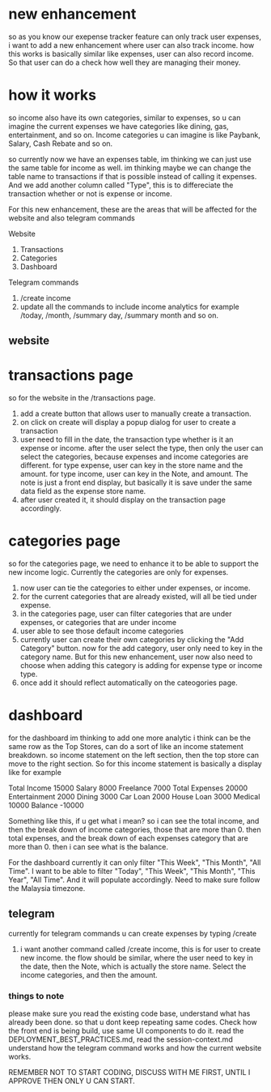 # new enhancement
so as you know our exepense tracker feature can only track user expenses, i want to add a new enhancement where user can also track income. how this works is basically similar like expenses, user can also record income. So that user can do a check how well they are managing their money. 

# how it works
so income also have its own categories, similar to expenses, so u can imagine the current expenses we have categories like dining, gas, entertainment, and so on. Income categories u can imagine is like Paybank, Salary, Cash Rebate and so on. 

so currently now we have an expenses table, im thinking we can just use the same table for income as well. im thinking maybe we can change the table name to transactions if that is possible instead of calling it expenses. And we add another column called "Type", this is to differeciate the transaction whether or not is expense or income. 

For this new enhancement, these are the areas that will be affected for the website and also telegram commands

Website
1. Transactions
2. Categories
3. Dashboard

Telegram commands
1. /create income
2. update all the commands to include income analytics for example /today, /month, /summary day, /summary month and so on.

## website

# transactions page
so for the website in the /transactions page.
1. add a create button that allows user to manually create a transaction. 
2. on click on create will display a popup dialog for user to create a transaction
3. user need to fill in the date, the transaction type whether is it an expense or income. after the user select the type, then only the user can select the categories, because expenses and income categories are different. for type expense, user can key in the store name and the amount. for type income, user can key in the Note, and amount. The note is just a front end display, but basically it is save under the same data field as the expense store name.
4. after user created it, it should display on the transaction page accordingly. 

# categories page
so for the categories page, we need to enhance it to be able to support the new income logic. Currently the categories are only for expenses. 
1. now user can tie the categories to either under expenses, or income. 
2. for the current categories that are already existed, will all be tied under expense.
3. in the categories page, user can filter categories that are under expenses, or categories that are under income
4. user able to see those default income categories
5. currently user can create their own categories by clicking the "Add Category" button. now for the add category, user only need to key in the category name. But for this new enhancement, user now also need to choose when adding this category is adding for expense type or income type. 
6. once add it should reflect automatically on the cateogories page.

# dashboard
for the dashboard im thinking to add one more analytic i think can be the same row as the Top Stores, can do a sort of like an income statement breakdown. so income statement on the left section, then the top store can move to the right section. So for this income statement is basically a display like for example 

Total Income       15000
    Salary          8000
    Freelance       7000
Total Expenses     20000
    Entertainment   2000
    Dining          3000
    Car Loan        2000
    House Loan      3000
    Medical        10000
Balance           -10000

Something like this, if u get what i mean? so i can see the total income, and then the break down of income categories, those that are more than 0. then total expenses, and the break down of each expenses category that are more than 0. then i can see what is the balance. 

For the dashboard currently it can only filter "This Week", "This Month", "All Time". I want to be able to filter "Today", "This Week", "This Month", "This Year", "All Time". And it will populate accordingly. Need to make sure follow the Malaysia timezone. 

## telegram
currently for telegram commands u can create expenses by typing /create 
1. i want another command called /create income, this is for user to create new income. the flow should be similar, where the user need to key in the date, then the Note, which is actually the store name. Select the income categories, and then the amount. 

### things to note
please make sure you read the existing code base, understand what has already been done. so that u dont keep repeating same codes. Check how the front end is being build, use same UI components to do it. read the DEPLOYMENT_BEST_PRACTICES.md, read the session-context.md understand how the telegram command works and how the current website works. 

REMEMBER NOT TO START CODING, DISCUSS WITH ME FIRST, UNTIL I APPROVE THEN ONLY U CAN START. 